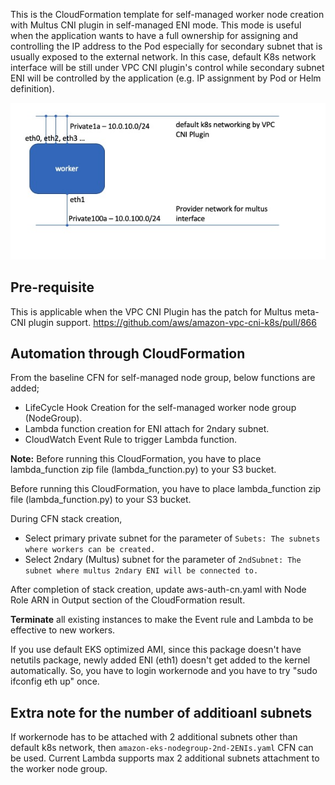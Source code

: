 This is the CloudFormation template for self-managed worker node creation with Multus CNI plugin in self-managed ENI mode. This mode is useful when the application wants to have a full ownership for assigning and controlling the IP address to the Pod especially for secondary subnet that is usually exposed to the external network. In this case, default K8s network interface will be still under VPC CNI plugin's control while secondary subnet ENI will be controlled by the application (e.g. IP assignment by Pod or Helm definition). 

![image-20200424115637436](image-20200424115637436.jpg)

## Pre-requisite
This is applicable when the VPC CNI Plugin has the patch for Multus meta-CNI plugin support. 
﻿https://github.com/aws/amazon-vpc-cni-k8s/pull/866﻿

## Automation through CloudFormation

From the baseline CFN for self-managed node group, below functions are added;
- LifeCycle Hook Creation for the self-managed worker node group (NodeGroup).
- Lambda function creation for ENI attach for 2ndary subnet. 
- CloudWatch Event Rule to trigger Lambda function. 

**Note:** Before running this CloudFormation, you have to place lambda_function zip file (lambda_function.py) to your S3 bucket. 

Before running this CloudFormation, you have to place lambda_function zip file (lambda_function.py) to your S3 bucket. 

During CFN stack creation, 
* Select primary private subnet for the parameter of `Subets: The subnets where workers can be created.` 
* Select 2ndary (Multus) subnet for the parameter of `2ndSubnet: The subnet where multus 2ndary ENI will be connected to.`

After completion of stack creation, update aws-auth-cn.yaml with Node Role ARN in Output section of the CloudFormation result. 

**Terminate** all existing instances to make the Event rule and Lambda to be effective to new workers. 

If you use default EKS optimized AMI, since this package doesn't have netutils package, newly added ENI (eth1) doesn't get added to the kernel automatically. So, you have to login workernode and you have to try "sudo ifconfig eth up" once.  

## Extra note for the number of additioanl subnets

If workernode has to be attached with 2 additional subnets other than default k8s network, then `amazon-eks-nodegroup-2nd-2ENIs.yaml` CFN can be used. Current Lambda supports max 2 additional subnets attachment to the worker node group. 
